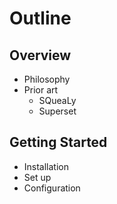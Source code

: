# Outline

## Overview

- Philosophy
- Prior art
  - SQueaLy
  - Superset

## Getting Started

- Installation
- Set up
- Configuration

